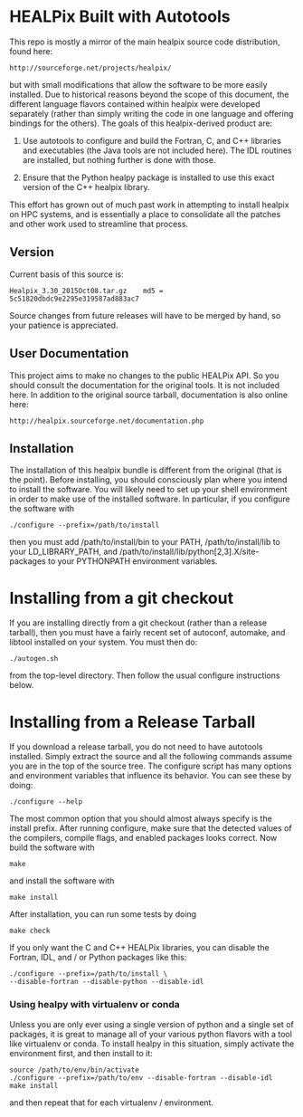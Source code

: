# HEALPix Built with Autotools

This repo is mostly a mirror of the main healpix source code distribution, 
found here:

    http://sourceforge.net/projects/healpix/

but with small modifications that allow the software to be more easily
installed.  Due to historical reasons beyond the scope of this document, the
different language flavors contained within healpix were developed separately
(rather than simply writing the code in one language and offering bindings
for the others).  The goals of this healpix-derived product are:

1.  Use autotools to configure and build the Fortran, C, and C++ libraries
    and executables (the Java tools are not included here).  The IDL routines
    are installed, but nothing further is done with those.

2.  Ensure that the Python healpy package is installed to use this exact
    version of the C++ healpix library.

This effort has grown out of much past work in attempting to install healpix
on HPC systems, and is essentially a place to consolidate all the patches and
other work used to streamline that process.

## Version

Current basis of this source is:

    Healpix_3.30_2015Oct08.tar.gz    md5 = 5c51820dbdc9e2295e319587ad883ac7

Source changes from future releases will have to be merged by hand, so your
patience is appreciated.

## User Documentation

This project aims to make no changes to the public HEALPix API.  So you
should consult the documentation for the original tools.  It is not included
here.  In addition to the original source tarball, documentation is also
online here:

    http://healpix.sourceforge.net/documentation.php

## Installation

The installation of this healpix bundle is different from the original (that
is the point).  Before installing, you should consciously plan where you intend
to install the software.  You will likely need to set up your shell environment
in order to make use of the installed software.  In particular, if you configure
the software with

    ./configure --prefix=/path/to/install

then you must add /path/to/install/bin to your PATH, /path/to/install/lib to 
your LD_LIBRARY_PATH, and /path/to/install/lib/python[2,3].X/site-packages to
your PYTHONPATH environment variables.

# Installing from a git checkout

If you are installing directly from a git checkout (rather than a release 
tarball), then you must have a fairly recent set of autoconf, automake, and 
libtool installed on your system.  You must then do:

    ./autogen.sh

from the top-level directory.  Then follow the usual configure instructions
below.

# Installing from a Release Tarball

If you download a release tarball, you do not need to have autotools installed.
Simply extract the source and all the following commands assume you are in the
top of the source tree.  The configure script has many options and environment
variables that influence its behavior.  You can see these by doing:

    ./configure --help

The most common option that you should almost always specify is the install
prefix.  After running configure, make sure that the detected values of the 
compilers, compile flags, and enabled packages looks correct.  Now build the 
software with

    make

and install the software with

    make install

After installation, you can run some tests by doing

    make check

If you only want the C and C++ HEALPix libraries, you can disable the Fortran,
IDL, and / or Python packages like this:

    ./configure --prefix=/path/to/install \
    --disable-fortran --disable-python --disable-idl


### Using healpy with virtualenv or conda

Unless you are only ever using a single version of python and a single set of 
packages, it is great to manage all of your various python flavors with a tool
like virtualenv or conda.  To install healpy in this situation, simply activate
the environment first, and then install to it:

    source /path/to/env/bin/activate
    ./configure --prefix=/path/to/env --disable-fortran --disable-idl
    make install

and then repeat that for each virtualenv / environment.

